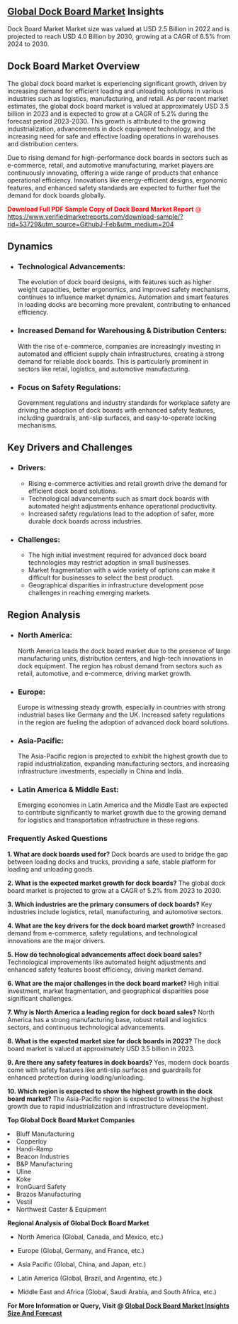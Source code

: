 <h2><a href="https://www.verifiedmarketreports.com/download-sample/?rid=53729&amp;utm_source=GithubJ&amp;utm_medium=204" target="_blank">Global Dock Board Market</a> Insights</h2><p>Dock Board Market Market size was valued at USD 2.5 Billion in 2022 and is projected to reach USD 4.0 Billion by 2030, growing at a CAGR of 6.5% from 2024 to 2030.</p><p> <h2>Dock Board Market Overview</h2> <p>The global dock board market is experiencing significant growth, driven by increasing demand for efficient loading and unloading solutions in various industries such as logistics, manufacturing, and retail. As per recent market estimates, the global dock board market is valued at approximately USD 3.5 billion in 2023 and is expected to grow at a CAGR of 5.2% during the forecast period 2023-2030. This growth is attributed to the growing industrialization, advancements in dock equipment technology, and the increasing need for safe and effective loading operations in warehouses and distribution centers.</p> <p>Due to rising demand for high-performance dock boards in sectors such as e-commerce, retail, and automotive manufacturing, market players are continuously innovating, offering a wide range of products that enhance operational efficiency. Innovations like energy-efficient designs, ergonomic features, and enhanced safety standards are expected to further fuel the demand for dock boards globally. <p><span class=""><span style="color: #ff0000;"><strong>Download Full PDF Sample Copy of Dock Board Market Report</strong> @ </span><a href="https://www.verifiedmarketreports.com/download-sample/?rid=53729&amp;utm_source=GithubJ-Feb&amp;utm_medium=204" target="_blank">https://www.verifiedmarketreports.com/download-sample/?rid=53729&amp;utm_source=GithubJ-Feb&amp;utm_medium=204</a></span></p></p> <h2>Dynamics</h2> <ul> <li><h3>Technological Advancements:</h3> The evolution of dock board designs, with features such as higher weight capacities, better ergonomics, and improved safety mechanisms, continues to influence market dynamics. Automation and smart features in loading docks are becoming more prevalent, contributing to enhanced efficiency.</li> <li><h3>Increased Demand for Warehousing & Distribution Centers:</h3> With the rise of e-commerce, companies are increasingly investing in automated and efficient supply chain infrastructures, creating a strong demand for reliable dock boards. This is particularly prominent in sectors like retail, logistics, and automotive manufacturing.</li> <li><h3>Focus on Safety Regulations:</h3> Government regulations and industry standards for workplace safety are driving the adoption of dock boards with enhanced safety features, including guardrails, anti-slip surfaces, and easy-to-operate locking mechanisms.</li> </ul> <h2>Key Drivers and Challenges</h2> <ul> <li><h3>Drivers:</h3> <ul> <li>Rising e-commerce activities and retail growth drive the demand for efficient dock board solutions.</li> <li>Technological advancements such as smart dock boards with automated height adjustments enhance operational productivity.</li> <li>Increased safety regulations lead to the adoption of safer, more durable dock boards across industries.</li> </ul> </li> <li><h3>Challenges:</h3> <ul> <li>The high initial investment required for advanced dock board technologies may restrict adoption in small businesses.</li> <li>Market fragmentation with a wide variety of options can make it difficult for businesses to select the best product.</li> <li>Geographical disparities in infrastructure development pose challenges in reaching emerging markets.</li> </ul> </li> </ul> <h2>Region Analysis</h2> <ul> <li><h3>North America:</h3> North America leads the dock board market due to the presence of large manufacturing units, distribution centers, and high-tech innovations in dock equipment. The region has robust demand from sectors such as retail, automotive, and e-commerce, driving market growth.</li> <li><h3>Europe:</h3> Europe is witnessing steady growth, especially in countries with strong industrial bases like Germany and the UK. Increased safety regulations in the region are fueling the adoption of advanced dock board solutions.</li> <li><h3>Asia-Pacific:</h3> The Asia-Pacific region is projected to exhibit the highest growth due to rapid industrialization, expanding manufacturing sectors, and increasing infrastructure investments, especially in China and India.</li> <li><h3>Latin America & Middle East:</h3> Emerging economies in Latin America and the Middle East are expected to contribute significantly to market growth due to the growing demand for logistics and transportation infrastructure in these regions.</li> </ul> <h3>Frequently Asked Questions</h3> <p><strong>1. What are dock boards used for?</strong> Dock boards are used to bridge the gap between loading docks and trucks, providing a safe, stable platform for loading and unloading goods.</p> <p><strong>2. What is the expected market growth for dock boards?</strong> The global dock board market is projected to grow at a CAGR of 5.2% from 2023 to 2030.</p> <p><strong>3. Which industries are the primary consumers of dock boards?</strong> Key industries include logistics, retail, manufacturing, and automotive sectors.</p> <p><strong>4. What are the key drivers for the dock board market growth?</strong> Increased demand from e-commerce, safety regulations, and technological innovations are the major drivers.</p> <p><strong>5. How do technological advancements affect dock board sales?</strong> Technological improvements like automated height adjustments and enhanced safety features boost efficiency, driving market demand.</p> <p><strong>6. What are the major challenges in the dock board market?</strong> High initial investment, market fragmentation, and geographical disparities pose significant challenges.</p> <p><strong>7. Why is North America a leading region for dock board sales?</strong> North America has a strong manufacturing base, robust retail and logistics sectors, and continuous technological advancements.</p> <p><strong>8. What is the expected market size for dock boards in 2023?</strong> The dock board market is valued at approximately USD 3.5 billion in 2023.</p> <p><strong>9. Are there any safety features in dock boards?</strong> Yes, modern dock boards come with safety features like anti-slip surfaces and guardrails for enhanced protection during loading/unloading.</p> <p><strong>10. Which region is expected to show the highest growth in the dock board market?</strong> The Asia-Pacific region is expected to witness the highest growth due to rapid industrialization and infrastructure development.</p> </p><p><strong>Top Global Dock Board Market Companies</strong></p><div data-test-id=""><p><li>Bluff Manufacturing</li><li> Copperloy</li><li> Handi-Ramp</li><li> Beacon Industries</li><li> B&P Manufacturing</li><li> Uline</li><li> Koke</li><li> IronGuard Safety</li><li> Brazos Manufacturing</li><li> Vestil</li><li> Northwest Caster & Equipment</li></p><div><strong>Regional Analysis of&nbsp;Global Dock Board Market</strong></div><ul><li dir="ltr"><p dir="ltr">North America&nbsp;(Global, Canada, and Mexico, etc.)</p></li><li dir="ltr"><p dir="ltr">Europe (Global, Germany, and France, etc.)</p></li><li dir="ltr"><p dir="ltr">Asia Pacific&nbsp;(Global, China, and Japan, etc.)</p></li><li dir="ltr"><p dir="ltr">Latin America&nbsp;(Global, Brazil, and Argentina, etc.)</p></li><li dir="ltr">Middle East and Africa&nbsp;(Global, Saudi Arabia, and South Africa, etc.)</li></ul><p><strong>For More Information or Query, Visit @&nbsp;</strong><strong><a href="https://www.verifiedmarketreports.com/product/global-dock-board-market-2019-by-manufacturers-regions-type-and-application-forecast-to-2024/?utm_source=GithubJ&amp;utm_medium=204" target="_blank">Global Dock Board Market Insights Size And Forecast</a></strong></p></div>
